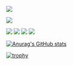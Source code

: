 ![](http://github-profile-summary-cards.vercel.app/api/cards/profile-details?username=tsubaron&theme=nord_bright)

![](https://github-readme-stats.vercel.app/api/top-langs/?username=tsubaron&layout=compact&theme=nord_bright)


![](http://github-profile-summary-cards.vercel.app/api/cards/repos-per-language?username=tsubaron&theme=nord_bright)
![](http://github-profile-summary-cards.vercel.app/api/cards/most-commit-language?username=tsubaron&theme=nord_bright)
![](http://github-profile-summary-cards.vercel.app/api/cards/stats?username=tsubaron&theme=nord_bright)
![](http://github-profile-summary-cards.vercel.app/api/cards/productive-time?username=tsubaron&theme=nord_bright&utcOffset=8)


[![Anurag's GitHub stats](https://github-readme-stats.vercel.app/api?username=tsubaron)](https://github.com/anuraghazra/github-readme-stats)


[![trophy](https://github-profile-trophy.vercel.app/?username=tsubaron)](https://github.com/tsubaron/github-profile-trophy)



<!--
**tsubaron/tsubaron** is a ✨ _special_ ✨ repository because its `README.md` (this file) appears on your GitHub profile.

Here are some ideas to get you started:

- 🔭 I’m currently working on ...
- 🌱 I’m currently learning ...
- 👯 I’m looking to collaborate on ...
- 🤔 I’m looking for help with ...
- 💬 Ask me about ...
- 📫 How to reach me: ...
- 😄 Pronouns: ...
- ⚡ Fun fact: ...
-->
